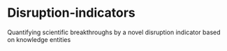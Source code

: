 # Disruption-indicators
Quantifying scientific breakthroughs by a novel disruption indicator based on knowledge entities
